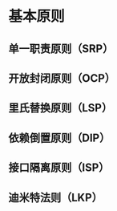 # 基本原则

## 单一职责原则（SRP）

## 开放封闭原则（OCP） 

## 里氏替换原则（LSP） 

## 依赖倒置原则（DIP） 

## 接口隔离原则（ISP）

## 迪米特法则（LKP）
